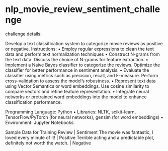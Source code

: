 # nlp_movie_review_sentiment_challenge

challenge details:

Develop a text classification system to categorize movie reviews as positive or negative. 
Instructions:
• Employ regular expressions to clean the text data and perform text normalization techniques
• Construct N-grams from the text data. Discuss the choice of N-grams for feature extraction.
• Implement a Naive Bayes classifier to categorize the reviews. Optimize the classifier for better performance in sentiment analysis.
• Evaluate the classifier using metrics such as precision, recall, and F-measure. Perform cross-validation to assess the model’s robustness.
• Represent text data using Vector Semantics or word embeddings. Use cosine similarity to compare vectors and refine feature representation.
• Integrate neural networks or pretrained word embeddings into the model to enhance classification performance.

 Programming Language: Python
• Libraries: NLTK, scikit-learn, TensorFlow/PyTorch (for neural networks), gensim (for word embeddings)
• Environment: Jupyter Notebooks

Sample Data for Training
Review | Sentiment
The movie was fantastic, I loved every minute of it! | Positive
Terrible acting and a predictable plot, definitely not worth the watch. | Negative
